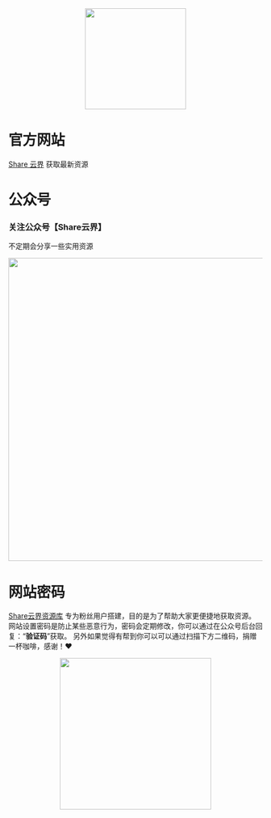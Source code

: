 <div align=center>
<img src="https://sharecloudland.oss-cn-beijing.aliyuncs.com/IMG_20211119_192952.png" width="200"/>
</div>

# 官方网站
 [Share 云界](https://www.nsnf.xyz)
获取最新资源

# 公众号
### 关注公众号【Share云界】
不定期会分享一些实用资源
<div align=center>
<img src="https://sharecloudland.oss-cn-beijing.aliyuncs.com/Shell_20220303-225658-513.png" width="600"/>
</div>

# 网站密码
 [Share云界资源库](https://pan.nsnf.xyz) 
专为粉丝用户搭建，目的是为了帮助大家更便捷地获取资源。
网站设置密码是防止某些恶意行为，密码会定期修改，你可以通过在公众号后台回复：“**验证码**”获取。
另外如果觉得有帮到你可以可以通过扫描下方二维码，捐赠一杯咖啡，感谢！❤️
<div align=center>
<img src="https://sharecloudland.oss-cn-beijing.aliyuncs.com/mm_reward_qrcode_1651064864450.png" width="300"/>
</div>
